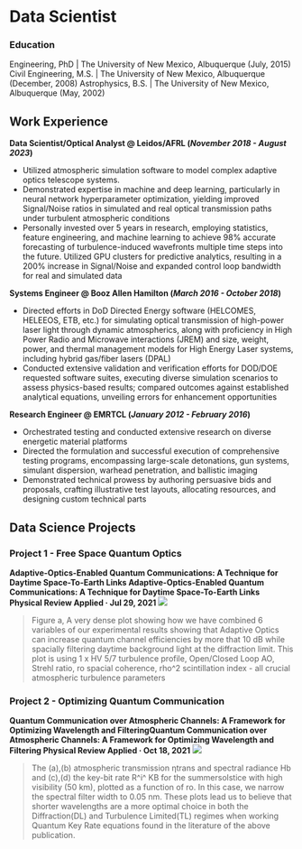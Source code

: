 # Data Scientist

### Education 
Engineering, PhD | The University of New Mexico, Albuquerque (July, 2015)
Civil Engineering, M.S. | The University of New Mexico, Albuquerque (December, 2008)
Astrophysics, B.S. | The University of New Mexico, Albuquerque (May, 2002)

## Work Experience
**Data Scientist/Optical Analyst @ Leidos/AFRL (_November 2018 - August 2023_)**
- Utilized atmospheric simulation software to model complex adaptive optics telescope systems.
- Demonstrated expertise in machine and deep learning, particularly in neural network hyperparameter optimization, yielding improved Signal/Noise ratios in simulated and real optical transmission paths under turbulent atmospheric conditions
- Personally invested over 5 years in research, employing statistics, feature engineering, and machine learning to achieve 98% accurate forecasting of turbulence-induced wavefronts multiple time steps into the future. Utilized GPU clusters for predictive analytics, resulting in a 200% increase in Signal/Noise and expanded control loop bandwidth for real and simulated data

**Systems Engineer @ Booz Allen Hamilton (_March 2016 - October 2018_)**
- Directed efforts in DoD Directed Energy software (HELCOMES, HELEEOS, ETB, etc.) for simulating optical transmission of high-power laser light through dynamic atmospherics, along with proficiency in High Power Radio and Microwave interactions (JREM) and size, weight, power, and thermal management models for High Energy Laser systems, including hybrid gas/fiber lasers (DPAL)
- Conducted extensive validation and verification efforts for DOD/DOE requested software suites, executing diverse simulation scenarios to assess physics-based results; compared outcomes against established analytical equations, unveiling errors for enhancement opportunities

**Research Engineer @ EMRTCL (_January 2012 - February 2016_)**
- Orchestrated testing and conducted extensive research on diverse energetic material platforms
- Directed the formulation and successful execution of comprehensive testing programs, encompassing large-scale detonations, gun systems, simulant dispersion, warhead penetration, and ballistic imaging
- Demonstrated technical prowess by authoring persuasive bids and proposals, crafting illustrative test layouts, allocating resources, and designing custom technical parts

## Data Science Projects

### Project 1 - Free Space Quantum Optics

**Adaptive-Optics-Enabled Quantum Communications: A Technique for Daytime Space-To-Earth Links Adaptive-Optics-Enabled Quantum Communications: A Technique for Daytime Space-To-Earth Links
Physical Review Applied · Jul 29, 2021**
![](https://github.com/mark96harris/mark96harris.github.io/assets/126911211/716d490a-cf41-49a3-a0f6-05910c2e3642)

> Figure a, A very dense plot showing how we have combined 6 variables of our experimental results showing that Adaptive Optics can increase quantum channel efficiencies by more that 10 dB while spacially filtering daytime background light at the diffraction limit.  This plot is using 1 x HV 5/7 turbulence profile, Open/Closed Loop AO, Strehl ratio, ro spacial coherence, rho^2 scintillation index - all crucial atmospheric turbulence parameters

### Project 2 - Optimizing Quantum Communication 

**Quantum Communication over Atmospheric Channels: A Framework for Optimizing Wavelength and FilteringQuantum Communication over Atmospheric Channels: A Framework for Optimizing Wavelength and Filtering
Physical Review Applied · Oct 18, 2021**
![](https://github.com/mark96harris/mark96harris.github.io/assets/126911211/dd6cc096-3716-4645-b421-0dc581c2d43f)


> The (a),(b) atmospheric transmission ηtrans and spectral radiance Hb and (c),(d) the key-bit rate R^i^ KB for the summersolstice with high visibility (50 km), plotted as a function of ro. In this case, we narrow the spectral filter width to 0.05 nm.  These plots lead us to believe that shorter wavelengths are a more optimal choice in both the Diffraction(DL) and Turbulence Limited(TL) regimes when working Quantum Key Rate equations found in the literature of the above publication.
